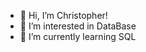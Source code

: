 - 👋 Hi, I’m Christopher!
- 👀 I’m interested in DataBase
- 🌱 I’m currently learning SQL

<!---
Baker346/Baker346 is a ✨ special ✨ repository because its `README.md` (this file) appears on your GitHub profile.
You can click the Preview link to take a look at your changes.
--->
